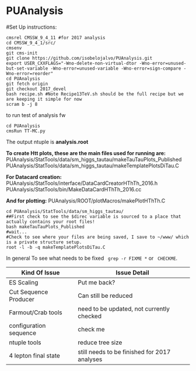 PUAnalysis
==========


#Set Up instructions:

```
cmsrel CMSSW_9_4_11 #for 2017 analysis
cd CMSSW_9_4_1/src/
cmsenv
git cms-init 
git clone https://github.com/isobelojalvo/PUAnalysis.git   
export USER_CXXFLAGS="-Wno-delete-non-virtual-dtor -Wno-error=unused-but-set-variable -Wno-error=unused-variable -Wno-error=sign-compare -Wno-error=reorder"
cd PUAnalysis
git fetch origin
git checkout 2017_devel
bash recipe.sh #Note Recipe13TeV.sh should be the full recipe but we are keeping it simple for now
scram b -j 8
```
to run test of analysis fw

```
cd PUAnalysis
cmsRun TT-MC.py
```
The output ntuple is __analysis.root__


__To create Htt plots, these are the main files used for running are:__
PUAnalysis/StatTools/data/sm_higgs_tautau/makeTauTauPlots_Published
PUAnalysis/StatTools/data/sm_higgs_tautau/makeTemplatePlotsDiTau.C

__For Datacard creation:__
PUAnalysis/StatTools/interface/DataCardCreatorHThTh_2016.h
PUAnalysis/StatTools/bin/MakeDataCardHThTh_2016.cc

__And for plotting:__
PUAnalysis/ROOT/plotMacros/makePlotHThTh.C


```
cd PUAnalysis/StatTools/data/sm_higgs_tautau/
##First check to see the $direc variable is sourced to a place that actually contains your root files!
bash makeTauTauPlots_Published
#wait...
#Check to see where your files are being saved, I save to ~/www/ which is a private structure setup.
root -l -b -q makeTemplatePlotsDiTau.C
```

In general To see what needs to be fixed ``` grep -r FIXME *``` or ``` CHECKME```. 


| Kind Of Issue  | Issue Detail |
| ------------- | ------------- |
| ES Scaling    | Put me back?  |
| Cut Sequence Producer | Can still be reduced |
| Farmout/Crab tools | need to be updated, not currently checked|
| configuration sequence | check me |
| ntuple tools | reduce tree size |
| 4 lepton final state| still needs to be finished for 2017 analyses |

